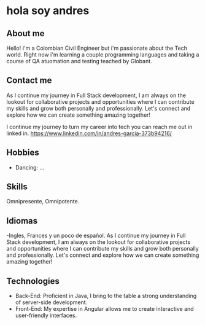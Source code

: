 # hola soy andres

## About me
Hello! I'm a Colombian Civil Engineer but i'm passionate about the Tech world. Right now i'm learning a couple programming languages and taking a course of QA atuomation and testing teached by Globant.

## Contact me
As I continue my journey in Full Stack development, I am always on the lookout for collaborative projects and opportunities where I can contribute my skills and grow both personally and professionally. Let's connect and explore how we can create something amazing together!

 I continue my journey to turn my career into tech you can reach me out in linked in.
https://www.linkedin.com/in/andres-garcia-373b94216/

## Hobbies
- Dancing: ...


## Skills ##

Omnipresente, Omnipotente.

## Idiomas
-Ingles, Frances y un poco de español.
As I continue my journey in Full Stack development, I am always on the lookout for collaborative projects and opportunities where I can contribute my skills and grow both personally and professionally. Let's connect and explore how we can create something amazing together!


## Technologies
- Back-End: Proficient in Java, I bring to the table a strong understanding of server-side development.
- Front-End: My expertise in Angular allows me to create interactive and user-friendly interfaces.




